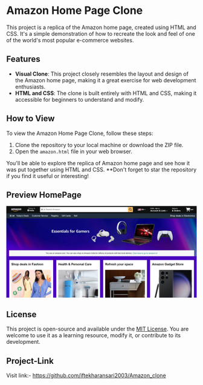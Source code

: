 # Amazon Home Page Clone 

This project is a replica of the Amazon home page, created using HTML and CSS. It's a simple demonstration of how to recreate the look and feel of one of the world's most popular e-commerce websites.

## Features

- **Visual Clone**: This project closely resembles the layout and design of the Amazon home page, making it a great exercise for web development enthusiasts.
- **HTML and CSS**: The clone is built entirely with HTML and CSS, making it accessible for beginners to understand and modify.

## How to View

To view the Amazon Home Page Clone, follow these steps:

1. Clone the repository to your local machine or download the ZIP file.
2. Open the `amazon.html` file in your web browser.

You'll be able to explore the replica of Amazon home page and see how it was put together using HTML and CSS.
**Don't forget to star the repository if you find it useful or interesting!

## Preview HomePage

![preview.png](./assets/Preview.png?raw=true)

## License

This project is open-source and available under the [MIT License](LICENSE).
You are welcome to use it as a learning resource, modify it, or contribute to its development.

## Project-Link
Visit link:- https://github.com/iftekharansari2003/Amazon_clone
